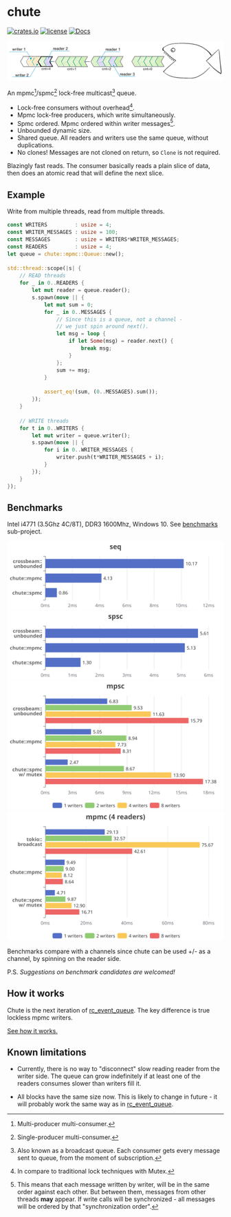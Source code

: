 # chute

[![crates.io](https://img.shields.io/crates/v/chute.svg)](https://crates.io/crates/chute)
[![license](https://img.shields.io/badge/license-Apache--2.0_OR_MIT-blue?style=flat-square)](#license)
[![Docs](https://docs.rs/hi_sparse_bitset/badge.svg)](https://docs.rs/chute)

![Queue illustration](doc/img/mpmc_white.png)

An mpmc[^mpmc]/spmc[^spmc] lock-free multicast[^broadcast] queue.

[^mpmc]: Multi-producer multi-consumer.

[^spmc]: Single-producer multi-consumer.

[^broadcast]: Also known as a broadcast queue. Each consumer gets 
every message sent to queue, from the moment of subscription.

* Lock-free consumers without overhead[^lockfree_overhead].
* Mpmc lock-free producers, which write simultaneously.
* Spmc ordered. Mpmc ordered within writer messages[^mpsc_order].
* Unbounded dynamic size.
* Shared queue. All readers and writers use the same queue, without duplications.
* No clones! Messages are not cloned on return, so `Clone` is not required.

Blazingly fast reads. The consumer basically reads a plain slice of data, then 
does an atomic read that will define the next slice.

[^lockfree_overhead]: In compare to traditional lock techniques with Mutex.

[^mpsc_order]: This means that each message written by writer,
will be in the same order against each other. 
But between them, messages from other threads **may** appear.
If write calls will be synchronized - all messages will be ordered by that "synchronization order".

## Example

Write from multiple threads, read from multiple threads.

```rust
const WRITERS         : usize = 4;
const WRITER_MESSAGES : usize = 100;
const MESSAGES        : usize = WRITERS*WRITER_MESSAGES;
const READERS         : usize = 4;
let queue = chute::mpmc::Queue::new();

std::thread::scope(|s| {
    // READ threads
    for _ in 0..READERS {
        let mut reader = queue.reader();
        s.spawn(move || {
            let mut sum = 0;
            for _ in 0..MESSAGES {
                // Since this is a queue, not a channel - 
                // we just spin around next().
                let msg = loop {
                    if let Some(msg) = reader.next() {
                        break msg;
                    }
                };
                sum += msg;
            }
            
            assert_eq!(sum, (0..MESSAGES).sum());
        });
    }        
    
    // WRITE threads
    for t in 0..WRITERS {
        let mut writer = queue.writer();
        s.spawn(move || {
            for i in 0..WRITER_MESSAGES {
                writer.push(t*WRITER_MESSAGES + i);
            }             
        });
    }
});
```

## Benchmarks

Intel i4771 (3.5Ghz 4C/8T), DDR3 1600Mhz, Windows 10. See [benchmarks](benchmarks) sub-project.

![seq benchmark](doc/img/benchmarks/seq.svg)
![spsc benchmark](doc/img/benchmarks/spsc.svg)
![mpsc benchmark](doc/img/benchmarks/mpsc.svg)
![mpmc benchmark](doc/img/benchmarks/mpmc.svg)

Benchmarks compare with a channels since chute can be used +/- as a channel, by
spinning on the reader side.

P.S. _Suggestions on benchmark candidates are welcomed!_

## How it works

Chute is the next iteration of [rc_event_queue](https://crates.io/crates/rc_event_queue). The key difference is true lockless
mpmc writers. 

[See how it works.](doc/how_it_works.md)

## Known limitations

* Currently, there is no way to "disconnect" slow reading reader from the writer side. 
The queue can grow indefinitely if at least one of the readers consumes slower
than writers fill it.

* All blocks have the same size now. This is likely to change in future -
it will probably work the same way as in [rc_event_queue](https://github.com/tower120/rc_event_queue/blob/HEAD/doc/principle-of-operation.md#dynamic-chunk-size). 